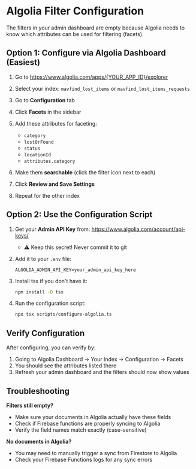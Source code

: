 # Algolia Filter Configuration

The filters in your admin dashboard are empty because Algolia needs to know which attributes can be used for filtering (facets).

## Option 1: Configure via Algolia Dashboard (Easiest)

1. Go to https://www.algolia.com/apps/{YOUR_APP_ID}/explorer
2. Select your index: `mavfind_lost_items` or `mavfind_lost_items_requests`
3. Go to **Configuration** tab
4. Click **Facets** in the sidebar
5. Add these attributes for faceting:
   - `category`
   - `lostOrFound`
   - `status`
   - `locationId`
   - `attributes.category`

6. Make them **searchable** (click the filter icon next to each)
7. Click **Review and Save Settings**
8. Repeat for the other index

## Option 2: Use the Configuration Script

1. Get your **Admin API Key** from: https://www.algolia.com/account/api-keys/
   - ⚠️ Keep this secret! Never commit it to git

2. Add it to your `.env` file:
   ```
   ALGOLIA_ADMIN_API_KEY=your_admin_api_key_here
   ```

3. Install tsx if you don't have it:
   ```bash
   npm install -D tsx
   ```

4. Run the configuration script:
   ```bash
   npx tsx scripts/configure-algolia.ts
   ```

## Verify Configuration

After configuring, you can verify by:

1. Going to Algolia Dashboard → Your Index → Configuration → Facets
2. You should see the attributes listed there
3. Refresh your admin dashboard and the filters should now show values

## Troubleshooting

**Filters still empty?**
- Make sure your documents in Algolia actually have these fields
- Check if Firebase functions are properly syncing to Algolia
- Verify the field names match exactly (case-sensitive)

**No documents in Algolia?**
- You may need to manually trigger a sync from Firestore to Algolia
- Check your Firebase Functions logs for any sync errors
